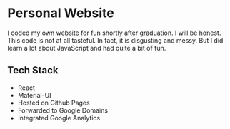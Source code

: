 # Personal Website
I coded my own website for fun shortly after graduation. I will be honest. This code is not at all tasteful. In fact, it is disgusting and messy. But I did learn a lot about JavaScript and had quite a bit of fun.

<!-- *06/17/2020* My laptop motherboard just got fried and I am currently out of town, so project will have to be on hold for now until I get a new laptop.

*06/20/2020* I opened up my laptop and did a reset with the mother board by disconnecting and reconnecting the CMOS battery, and it seemed to have worked. But now the laptop does turn on sometimes and other times it does not at all. I ordered a new laptop and will continue project whenever possible with the state of my current laptop.

*06/27/2020* I now have my new laptop up and running, will still need a few days to settle in but can now continue with project with ease.

*07/03/2020* Taking a pause or will be working less on this project. I have linked it to my Linkedin and Instagram. So far the only content is the resume, but I hope to add some food blogs and when travel blogs in 6-8 months from now when COVID has gone down, hopefully. I could monetize my blogs on medium, though I would like link the specific pages or just make it available to everyone. Will need to look into it.  -->

## Tech Stack
* React
* Material-UI
* Hosted on Github Pages
* Forwarded to Google Domains
* Integrated Google Analytics
